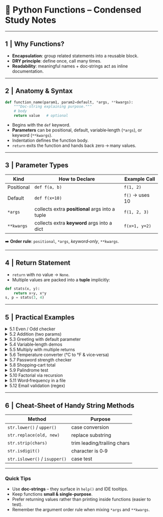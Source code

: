 # 🐍 Python Functions – Condensed Study Notes

---

## 1  |  Why Functions?
- **Encapsulation**: group related statements into a reusable block.  
- **DRY principle**: define once, call many times.  
- **Readability**: meaningful names + doc‑strings act as inline documentation.

---

## 2  |  Anatomy & Syntax  

```python
def function_name(param1, param2=default, *args, **kwargs):
    """Doc‑string explaining purpose."""
    # body
    return value   # optional
```
- Begins with the `def` keyword.  
- **Parameters** can be positional, default, variable‑length (`*args`), or keyword (`**kwargs`).  
- Indentation defines the function body.  
- `return` exits the function and hands back zero → many values.

---

## 3  |  Parameter Types  

| Kind | How to Declare | Example Call |
|------|----------------|--------------|
| Positional | `def f(a, b)` | `f(1, 2)` |
| Default    | `def f(x=10)` | `f()` → uses 10 |
| `*args`    | collects extra **positional** args into a tuple | `f(1, 2, 3)` |
| `**kwargs` | collects extra **keyword** args into a dict | `f(x=1, y=2)` |

➡️ **Order rule**: `positional`, `*args`, *keyword‑only*, `**kwargs`.

---

## 4  |  Return Statement
- `return` with no value → `None`.
- Multiple values are packed into a **tuple** implicitly:

```python
def stats(x, y):
    return x+y, x*y
s, p = stats(3, 4)
```

---

## 5  |  Practical Examples

<details>
<summary>5.1 Even / Odd checker</summary>

```python
def even_or_odd(num):
    """Print whether *num* is even or odd."""
    print("even" if num % 2 == 0 else "odd")
```
</details>

<details>
<summary>5.2 Addition (two params)</summary>

```python
def add(a, b):
    return a + b
```
</details>

<details>
<summary>5.3 Greeting with default parameter</summary>

```python
def greet(name="Guest"):
    print(f"Hello {{name}}, welcome to the paradise!")
```
</details>

<details>
<summary>5.4 Variable‑length demos</summary>

```python
def print_numbers(*args):
    for n in args:
        print(n)

def print_details(*args, **kwargs):
    for v in args:
        print("positional:", v)
    for k, v in kwargs.items():
        print(f"{{k}}: {{v}}")
```
</details>

<details>
<summary>5.5 Multiply with multiple returns</summary>

```python
def multiply(a, b):
    return a * b, a
```
</details>

<details>
<summary>5.6 Temperature converter (°C to °F & vice‑versa)</summary>

```python
def convert_temperature(t, unit):
    """unit: 'C' converts to Fahrenheit, 'F' converts to Celsius"""
    if unit == "C":
        return t * 9/5 + 32
    elif unit == "F":
        return (t - 32) * 5/9
```
</details>

<details>
<summary>5.7 Password strength checker</summary>

```python
def is_strong_password(pw):
    if (len(pw) < 8 or
        not any(c.isdigit() for c in pw) or
        not any(c.islower() for c in pw) or
        not any(c.isupper() for c in pw) or
        not any(c in '!@#$%^&*()_+' for c in pw)):
        return False
    return True
```
</details>

<details>
<summary>5.8 Shopping‑cart total</summary>

```python
def total_cost(cart):
    """cart = [{{'name':..,'price':..,'quantity':..}}, ...]"""
    return sum(item['price']*item['quantity'] for item in cart)
```
</details>

<details>
<summary>5.9 Palindrome test</summary>

```python
def is_palindrome(s):
    s = s.lower().replace(" ", "")
    return s == s[::-1]
```
</details>

<details>
<summary>5.10 Factorial via recursion</summary>

```python
def fact(n):
    return 1 if n == 0 else n * fact(n-1)
```
</details>

<details>
<summary>5.11 Word‑frequency in a file</summary>

```python
def word_freq(path):
    counts = {{}}
    with open(path) as f:
        for line in f:
            for w in line.split():
                w = w.lower().strip('.,!?;:"\'')
                counts[w] = counts.get(w, 0) + 1
    return counts
```
</details>

<details>
<summary>5.12 Email validation (regex)</summary>

```python
import re
_pattern = r'^[A-Za-z0-9_.+-]+@[A-Za-z0-9-]+\.[A-Za-z0-9-.]+$'
def is_valid_email(email):
    return re.match(_pattern, email) is not None
```
</details>

---

## 6  |  Cheat‑Sheet of Handy String Methods
| Method | Purpose |
|--------|---------|
| `str.lower()` / `upper()` | case conversion |
| `str.replace(old, new)` | replace substring |
| `str.strip(chars)` | trim leading/trailing chars |
| `str.isdigit()` | character is 0‑9 |
| `str.islower()` / `isupper()` | case test |

---

### Quick Tips
- Use **doc‑strings** – they surface in `help()` and IDE tooltips.  
- Keep functions **small & single‑purpose**.  
- Prefer returning values rather than printing inside functions (easier to test).  
- Remember the argument order rule when mixing `*args` and `**kwargs`.
